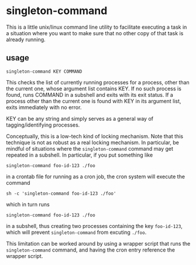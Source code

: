 singleton-command
=================

This is a little unix/linux command line utility to facilitate executing a task
in a situation where you want to make sure that no other copy of that task is
already running.

usage
-----

    singleton-command KEY COMMAND

This checks the list of currently running processes for a process,
other than the current one, whose argument list contains KEY.  If no
such process is found, runs COMMAND in a subshell and exits with its
exit status.  If a process other than the current one is found with
KEY in its argument list, exits immediately with no error.

KEY can be any string and simply serves as a general way of
tagging/identifying processes.

Conceptually, this is a low-tech kind of locking mechanism.  Note
that this technique is not as robust as
a real locking mechanism.  In particular, be mindful
of situations where the `singleton-command` command may get
repeated in a subshell.  In particular, if you put something
like

    singleton-command foo-id-123 ./foo
    
in a crontab file for running as a cron job, the cron
system will execute the command

    sh -c 'singleton-command foo-id-123 ./foo'
    
which in turn runs

    singleton-command foo-id-123 ./foo
    
in a subshell, thus creating two processes containing the key
`foo-id-123`, which will prevent `singleton-command` from
excuting `./foo`.

This limitation can be worked around by using a wrapper script that
runs the `singleton-command` command, and having the cron entry reference
the wrapper script.
